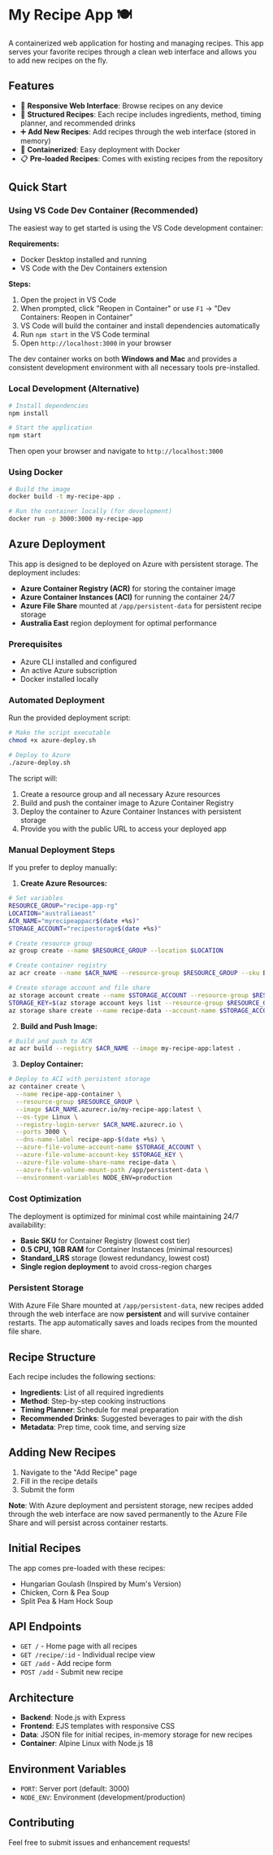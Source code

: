 # My Recipe App 🍽️

A containerized web application for hosting and managing recipes. This app serves your favorite recipes through a clean web interface and allows you to add new recipes on the fly.

## Features

- 📱 **Responsive Web Interface**: Browse recipes on any device
- 🥘 **Structured Recipes**: Each recipe includes ingredients, method, timing planner, and recommended drinks
- ➕ **Add New Recipes**: Add recipes through the web interface (stored in memory)
- 🐳 **Containerized**: Easy deployment with Docker
- 📋 **Pre-loaded Recipes**: Comes with existing recipes from the repository

## Quick Start

### Using VS Code Dev Container (Recommended)

The easiest way to get started is using the VS Code development container:

**Requirements:**
- Docker Desktop installed and running
- VS Code with the Dev Containers extension

**Steps:**
1. Open the project in VS Code
2. When prompted, click "Reopen in Container" or use `F1` → "Dev Containers: Reopen in Container"
3. VS Code will build the container and install dependencies automatically
4. Run `npm start` in the VS Code terminal
5. Open `http://localhost:3000` in your browser

The dev container works on both **Windows and Mac** and provides a consistent development environment with all necessary tools pre-installed.

### Local Development (Alternative)

```bash
# Install dependencies
npm install

# Start the application
npm start
```

Then open your browser and navigate to `http://localhost:3000`

### Using Docker

```bash
# Build the image
docker build -t my-recipe-app .

# Run the container locally (for development)
docker run -p 3000:3000 my-recipe-app
```

## Azure Deployment

This app is designed to be deployed on Azure with persistent storage. The deployment includes:

- **Azure Container Registry (ACR)** for storing the container image
- **Azure Container Instances (ACI)** for running the container 24/7
- **Azure File Share** mounted at `/app/persistent-data` for persistent recipe storage
- **Australia East** region deployment for optimal performance

### Prerequisites

- Azure CLI installed and configured
- An active Azure subscription
- Docker installed locally

### Automated Deployment

Run the provided deployment script:

```bash
# Make the script executable
chmod +x azure-deploy.sh

# Deploy to Azure
./azure-deploy.sh
```

The script will:
1. Create a resource group and all necessary Azure resources
2. Build and push the container image to Azure Container Registry
3. Deploy the container to Azure Container Instances with persistent storage
4. Provide you with the public URL to access your deployed app

### Manual Deployment Steps

If you prefer to deploy manually:

1. **Create Azure Resources:**
```bash
# Set variables
RESOURCE_GROUP="recipe-app-rg"
LOCATION="australiaeast"
ACR_NAME="myrecipeappacr$(date +%s)"
STORAGE_ACCOUNT="recipestorage$(date +%s)"

# Create resource group
az group create --name $RESOURCE_GROUP --location $LOCATION

# Create container registry
az acr create --name $ACR_NAME --resource-group $RESOURCE_GROUP --sku Basic

# Create storage account and file share
az storage account create --name $STORAGE_ACCOUNT --resource-group $RESOURCE_GROUP --location $LOCATION --sku Standard_LRS
STORAGE_KEY=$(az storage account keys list --resource-group $RESOURCE_GROUP --account-name $STORAGE_ACCOUNT --query '[0].value' -o tsv)
az storage share create --name recipe-data --account-name $STORAGE_ACCOUNT --account-key $STORAGE_KEY
```

2. **Build and Push Image:**
```bash
# Build and push to ACR
az acr build --registry $ACR_NAME --image my-recipe-app:latest .
```

3. **Deploy Container:**
```bash
# Deploy to ACI with persistent storage
az container create \
  --name recipe-app-container \
  --resource-group $RESOURCE_GROUP \
  --image $ACR_NAME.azurecr.io/my-recipe-app:latest \
  --os-type Linux \
  --registry-login-server $ACR_NAME.azurecr.io \
  --ports 3000 \
  --dns-name-label recipe-app-$(date +%s) \
  --azure-file-volume-account-name $STORAGE_ACCOUNT \
  --azure-file-volume-account-key $STORAGE_KEY \
  --azure-file-volume-share-name recipe-data \
  --azure-file-volume-mount-path /app/persistent-data \
  --environment-variables NODE_ENV=production
```

### Cost Optimization

The deployment is optimized for minimal cost while maintaining 24/7 availability:
- **Basic SKU** for Container Registry (lowest cost tier)
- **0.5 CPU, 1GB RAM** for Container Instances (minimal resources)
- **Standard_LRS** storage (lowest redundancy, lowest cost)
- **Single region deployment** to avoid cross-region charges

### Persistent Storage

With Azure File Share mounted at `/app/persistent-data`, new recipes added through the web interface are now **persistent** and will survive container restarts. The app automatically saves and loads recipes from the mounted file share.

## Recipe Structure

Each recipe includes the following sections:
- **Ingredients**: List of all required ingredients
- **Method**: Step-by-step cooking instructions
- **Timing Planner**: Schedule for meal preparation
- **Recommended Drinks**: Suggested beverages to pair with the dish
- **Metadata**: Prep time, cook time, and serving size

## Adding New Recipes

1. Navigate to the "Add Recipe" page
2. Fill in the recipe details
3. Submit the form

**Note**: With Azure deployment and persistent storage, new recipes added through the web interface are now saved permanently to the Azure File Share and will persist across container restarts.

## Initial Recipes

The app comes pre-loaded with these recipes:
- Hungarian Goulash (Inspired by Mum's Version)
- Chicken, Corn & Pea Soup
- Split Pea & Ham Hock Soup

## API Endpoints

- `GET /` - Home page with all recipes
- `GET /recipe/:id` - Individual recipe view
- `GET /add` - Add recipe form
- `POST /add` - Submit new recipe

## Architecture

- **Backend**: Node.js with Express
- **Frontend**: EJS templates with responsive CSS
- **Data**: JSON file for initial recipes, in-memory storage for new recipes
- **Container**: Alpine Linux with Node.js 18

## Environment Variables

- `PORT`: Server port (default: 3000)
- `NODE_ENV`: Environment (development/production)

## Contributing

Feel free to submit issues and enhancement requests!
